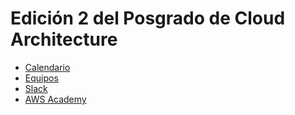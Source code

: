 # Edición 2 del Posgrado de Cloud Architecture

* [Calendario](calenario.md)
* [Equipos](teams.md)
* [Slack](https://cloudarchupc.slack.com)
* [AWS Academy](https://awsacademy.instructure.com)